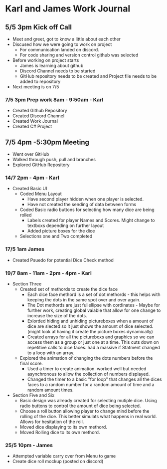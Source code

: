 **Karl and James Work Journal**
=============
**5/5 3pm Kick off Call**
---------------
* Meet and greet, got to know a little about each other
 * Discused how we were going to work on project
    * For communication landed on discord.
    * For code sharing and version control github was selected
 * Before working on project starts
    * James is learning about github
    * Discord Channel needs to be started
    * GitHub repository needs to be created and Project file needs to be added to repository
 * Next meeting is on 7/5
 
### 7/5 3pm Prep work 8am - 9:50am - Karl ###
* Created Github Repository
* Created Discord Channel
* Created Work Journal
* Created C# Project

**7/5 4pm -5:30pm Meeting**
---------------
* Went over GitHub
* Walked through push, pull and branches
* Explored GitHub Repository

### 14/7 2pm - 4pm - Karl ###
* Created Basic UI
   * Coded Menu Layout
      * Have second player hidden when one player is selected.
      * Have not created the sending of data between forms
   * Coded Basic radio buttons for selecting how many dice are being rolled
      * Labels created for player Names and Scores. Might change to textboxs depending on further layout
      * Added picture boxes for the dice
   * Selections one and Two completed
### 17/5 1am James ###
* Created Psuedo for potential Dice Check method

### 19/7 8am - 11am - 2pm - 4pm - Karl ###
* Section Three
   * Created set of methords to create the dice face
      * Each dice face methord is a set of dot methords - this helps with keeping the dots in the same spot over and over again.
      * The Dot methords are just fullellipse with cordinates - Maybe for further work, creating global vaiable that allow for one change to increase the size of the dots.
      * Exlorded hiding and unhiding pictureboxes when a amount of dice are slected so it just shows the amount of dice selected. (might look at having it create the picture boxes dynamically)
      * Created arrays for all the pictureboxs and graphics so we can access them as a group or just one at a time. This cuts down on repetitive calls to dice faces. had a massive if Statment changed to a loop with an array.
   * Explored the animation of changing the dots numbers before the final score.
      * Used a timer to create animation. worked well but needed asynchronous to allow the collection of numbers displayed.
      * Changed the timer to a basic "for loop" that changes all the dices faces to a random number for a random amount of time and a random amount times.
* Section Five and Six
   * Basic design was already created for selecting mutiple dice. Using radio buttons to control the amount of dice being selected. 
   * Choose a roll button allowing player to change mind before the rolling of the dice. This better simulats what happens in real world. Allows for hesitation of the roll.
   * Moved dice displaying to its own methord.
   * Moved Rolling dice to its own methord.
  
### 25/5 10pm - James ###
* Attempted variable carry over from Menu to game
* Create dice roll mockup (posted on discord)
      
